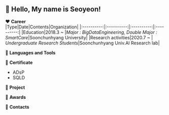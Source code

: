 ## :wave: Hello, My name is Seoyeon!  

:heart: **Career**  
|Type|Date|Contents|Organization|
|:----------:|:----------:|:----------:|:----------:|
|Education|2018.3 ~ |*Major : BigDataEngineering, Double Major : SmartCare*|Soonchunhyang University|
|Research activities|2020.7 ~ | *Undergraduate Research Students*|Soonchunhyang Univ.AI Research lab|

:green_heart: **Languages and Tools**  

:yellow_heart: **Certificate**
- ADsP
- SQLD

:blue_heart: **Project**

:sparkling_heart: **Awards**

:purple_heart: **Contacts**

